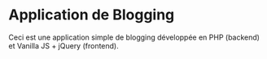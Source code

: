 # Application de Blogging

Ceci est une application simple de blogging développée en PHP (backend) et Vanilla JS + jQuery (frontend).
